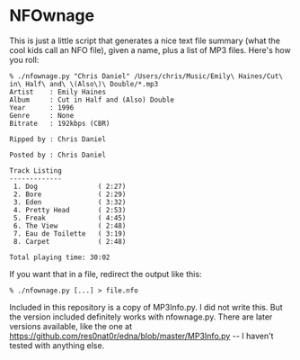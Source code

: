 NFOwnage
========

This is just a little script that generates a nice text file summary (what the cool kids call an NFO file), given a name, plus a list of MP3 files. Here's how you roll:

    % ./nfownage.py "Chris Daniel" /Users/chris/Music/Emily\ Haines/Cut\ in\ Half\ and\ \(Also\)\ Double/*.mp3
    Artist    : Emily Haines
    Album     : Cut in Half and (Also) Double
    Year      : 1996
    Genre     : None
    Bitrate   : 192kbps (CBR)
    
    Ripped by : Chris Daniel
    
    Posted by : Chris Daniel
    
    Track Listing
    -------------
     1. Dog               ( 2:27)
     2. Bore              ( 2:29)
     3. Eden              ( 3:32)
     4. Pretty Head       ( 2:53)
     5. Freak             ( 4:45)
     6. The View          ( 2:48)
     7. Eau de Toilette   ( 3:19)
     8. Carpet            ( 2:48)
    
    Total playing time: 30:02

If you want that in a file, redirect the output like this:

    % ./nfownage.py [...] > file.nfo

Included in this repository is a copy of MP3Info.py. I did not write this. But the version included definitely works with nfownage.py. There are later versions available, like the one at https://github.com/res0nat0r/edna/blob/master/MP3Info.py -- I haven't tested with anything else.
